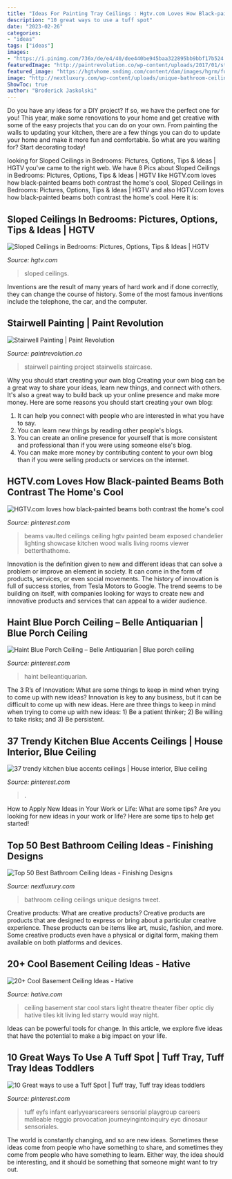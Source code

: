 ```yaml
---
title: "Ideas For Painting Tray Ceilings : Hgtv.com Loves How Black-painted Beams Both Contrast The Home&#039;s Cool"
description: "10 great ways to use a tuff spot"
date: "2023-02-26"
categories:
- "ideas"
tags: ["ideas"]
images:
- "https://i.pinimg.com/736x/de/e4/40/dee440be945baa322895bb9bbf17b524.jpg"
featuredImage: "http://paintrevolution.co/wp-content/uploads/2017/01/stairwell-ideas-staircase-decorating-idea-staircase-contemporary-with-stairwell-ideas-d-armed-wall-sconces-stairwell-wall-painting-ideas.jpg"
featured_image: "https://hgtvhome.sndimg.com/content/dam/images/hgrm/fullset/2013/7/5/0/hdivd1407_bedroom-after_4x3.jpg.rend.hgtvcom.616.462.suffix/1405465967574.jpeg"
image: "http://nextluxury.com/wp-content/uploads/unique-bathroom-ceilings-ideas.jpg"
ShowToc: true
author: "Broderick Jaskolski"
---
```



Do you have any ideas for a DIY project? If so, we have the perfect one for you! This year, make some renovations to your home and get creative with some of the easy projects that you can do on your own. From painting the walls to updating your kitchen, there are a few things you can do to update your home and make it more fun and comfortable. So what are you waiting for? Start decorating today!

	

		
looking for Sloped Ceilings in Bedrooms: Pictures, Options, Tips &amp; Ideas | HGTV you've came to the right web. We have 8 Pics about Sloped Ceilings in Bedrooms: Pictures, Options, Tips &amp; Ideas | HGTV like HGTV.com loves how black-painted beams both contrast the home&#039;s cool, Sloped Ceilings in Bedrooms: Pictures, Options, Tips &amp; Ideas | HGTV and also HGTV.com loves how black-painted beams both contrast the home&#039;s cool. Here it is:
		
    
## Sloped Ceilings In Bedrooms: Pictures, Options, Tips &amp; Ideas | HGTV

<img loading=lazy src="https://hgtvhome.sndimg.com/content/dam/images/hgrm/fullset/2013/7/5/0/hdivd1407_bedroom-after_4x3.jpg.rend.hgtvcom.616.462.suffix/1405465967574.jpeg" onerror="this.onerror=null;this.src='https://tse1.mm.bing.net/th?id=OIP.1onYGd-yAFu8N8C7MpjsSwHaFj&amp;pid=15.1';" alt="Sloped Ceilings in Bedrooms: Pictures, Options, Tips &amp; Ideas | HGTV">

_Source: hgtv.com_

>sloped ceilings. 

	

Inventions are the result of many years of hard work and if done correctly, they can change the course of history. Some of the most famous inventions include the telephone, the car, and the computer.

    
## Stairwell Painting | Paint Revolution

<img loading=lazy src="http://paintrevolution.co/wp-content/uploads/2017/01/stairwell-ideas-staircase-decorating-idea-staircase-contemporary-with-stairwell-ideas-d-armed-wall-sconces-stairwell-wall-painting-ideas.jpg" onerror="this.onerror=null;this.src='https://tse3.mm.bing.net/th?id=OIP.z7ddGfDbAW8-btOBeI9NWAHaLH&amp;pid=15.1';" alt="Stairwell Painting | Paint Revolution">

_Source: paintrevolution.co_

>stairwell painting project stairwells staircase. 

	

Why you should start creating your own blog
Creating your own blog can be a great way to share your ideas, learn new things, and connect with others. It's also a great way to build back up your online presence and make more money. Here are some reasons you should start creating your own blog: 
1. It can help you connect with people who are interested in what you have to say. 
2. You can learn new things by reading other people's blogs. 
3. You can create an online presence for yourself that is more consistent and professional than if you were using someone else's blog. 
4. You can make more money by contributing content to your own blog than if you were selling products or services on the internet.

    
## HGTV.com Loves How Black-painted Beams Both Contrast The Home&#039;s Cool

<img loading=lazy src="https://i.pinimg.com/736x/fa/da/62/fada62bfeecd12867673b6c03d35e139.jpg" onerror="this.onerror=null;this.src='https://tse3.mm.bing.net/th?id=OIP.RqazvKK2fwrVzq6cf-l36QHaLH&amp;pid=15.1';" alt="HGTV.com loves how black-painted beams both contrast the home&#039;s cool">

_Source: pinterest.com_

>beams vaulted ceilings ceiling hgtv painted beam exposed chandelier lighting showcase kitchen wood walls living rooms viewer betterthathome. 

	

Innovation is the definition given to new and different ideas that can solve a problem or improve an element in society. It can come in the form of products, services, or even social movements. The history of innovation is full of success stories, from Tesla Motors to Google. The trend seems to be building on itself, with companies looking for ways to create new and innovative products and services that can appeal to a wider audience.

    
## Haint Blue Porch Ceiling – Belle Antiquarian | Blue Porch Ceiling

<img loading=lazy src="https://i.pinimg.com/736x/de/e4/40/dee440be945baa322895bb9bbf17b524.jpg" onerror="this.onerror=null;this.src='https://tse3.mm.bing.net/th?id=OIP.bbPM5fLi4WFeKN9AOJ7EcwHaNK&amp;pid=15.1';" alt="Haint Blue Porch Ceiling – Belle Antiquarian | Blue porch ceiling">

_Source: pinterest.com_

>haint belleantiquarian. 

	

The 3 R’s of Innovation: What are some things to keep in mind when trying to come up with new ideas?
Innovation is key to any business, but it can be difficult to come up with new ideas. Here are three things to keep in mind when trying to come up with new ideas: 1) Be a patient thinker; 2) Be willing to take risks; and 3) Be persistent.

    
## 37 Trendy Kitchen Blue Accents Ceilings | House Interior, Blue Ceiling

<img loading=lazy src="https://i.pinimg.com/736x/a6/ef/a6/a6efa63bf3a6b023072a3df7e7efea4f.jpg" onerror="this.onerror=null;this.src='https://tse1.mm.bing.net/th?id=OIP.SxOP9bdqMYL0052PErRjpwAAAA&amp;pid=15.1';" alt="37 trendy kitchen blue accents ceilings | House interior, Blue ceiling">

_Source: pinterest.com_

>. 

	

How to Apply New Ideas in Your Work or Life: What are some tips?
Are you looking for new ideas in your work or life? Here are some tips to help get started!

    
## Top 50 Best Bathroom Ceiling Ideas - Finishing Designs

<img loading=lazy src="http://nextluxury.com/wp-content/uploads/unique-bathroom-ceilings-ideas.jpg" onerror="this.onerror=null;this.src='https://tse1.mm.bing.net/th?id=OIP.Xk-rO01Q-fKaSsQ3cFCRJwAAAA&amp;pid=15.1';" alt="Top 50 Best Bathroom Ceiling Ideas - Finishing Designs">

_Source: nextluxury.com_

>bathroom ceiling ceilings unique designs tweet. 

	

Creative products: What are creative products?
Creative products are products that are designed to express or bring about a particular creative experience. These products can be items like art, music, fashion, and more. Some creative products even have a physical or digital form, making them available on both platforms and devices.

    
## 20+ Cool Basement Ceiling Ideas - Hative

<img loading=lazy src="https://hative.com/wp-content/uploads/2014/05/basement-ceiling-ideas/2-star-basement-ceiling.jpg" onerror="this.onerror=null;this.src='https://tse1.mm.bing.net/th?id=OIP.dugDmMBi7HcFuulOF-yuZgHaK4&amp;pid=15.1';" alt="20+ Cool Basement Ceiling Ideas - Hative">

_Source: hative.com_

>ceiling basement star cool stars light theatre theater fiber optic diy hative tiles kit living led starry would way night. 

	

Ideas can be powerful tools for change. In this article, we explore five ideas that have the potential to make a big impact on your life.

    
## 10 Great Ways To Use A Tuff Spot | Tuff Tray, Tuff Tray Ideas Toddlers

<img loading=lazy src="https://i.pinimg.com/736x/4c/ee/d2/4ceed2377a48d494f912331699ed2584.jpg" onerror="this.onerror=null;this.src='https://tse3.mm.bing.net/th?id=OIP.ejNriKKllFPWt8XTpCkIQAHaFe&amp;pid=15.1';" alt="10 Great ways to use a Tuff Spot | Tuff tray, Tuff tray ideas toddlers">

_Source: pinterest.com_

>tuff eyfs infant earlyyearscareers sensorial playgroup careers malleable reggio provocation journeyingintoinquiry eyc dinosaur sensoriales. 

	

The world is constantly changing, and so are new ideas. Sometimes these ideas come from people who have something to share, and sometimes they come from people who have something to learn. Either way, the idea should be interesting, and it should be something that someone might want to try out.

